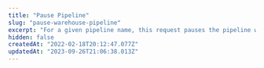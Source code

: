 ```yaml
---
title: "Pause Pipeline"
slug: "pause-warehouse-pipeline"
excerpt: "For a given pipeline name, this request pauses the pipeline which stops the ongoing jobs and prevents any future jobs to be scheduled for the pipeline"
hidden: false
createdAt: "2022-02-18T20:12:47.077Z"
updatedAt: "2023-09-26T21:06:38.013Z"
---
```

